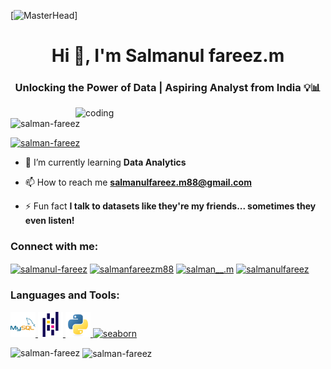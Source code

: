 [![MasterHead](https://t3.ftcdn.net/jpg/07/11/26/60/360_F_711266053_vk4mgNhKyUXqFgxEuQ8xOQkKQ03fg7Vj.jpg)]
<h1 align="center">Hi 👋, I'm Salmanul fareez.m</h1>
<h3 align="center">Unlocking the Power of Data | Aspiring Analyst from India 💡📊 </h3>
<img align="right" alt="coding" width="400" src="https://media.licdn.com/dms/image/C4D12AQEeKAn9dPLbhw/article-cover_image-shrink_600_2000/0/1616667695311?e=2147483647&v=beta&t=KTbbDeJ4Wwf6KFCPZ0Q1Et1jbaD7d81SHbTx-NVs3QA">


<p align="left"> <img src="https://komarev.com/ghpvc/?username=salman-fareez&label=Profile%20views&color=0e75b6&style=flat" alt="salman-fareez" /> </p>

<p align="left"> <a href="https://github.com/ryo-ma/github-profile-trophy"><img src="https://github-profile-trophy.vercel.app/?username=salman-fareez" alt="salman-fareez" /></a> </p>

- 🌱 I’m currently learning **Data Analytics**

- 📫 How to reach me **salmanulfareez.m88@gmail.com**

- ⚡ Fun fact **I talk to datasets like they're my friends... sometimes they even listen!**

<h3 align="left">Connect with me:</h3>
<p align="left">
<a href="https://linkedin.com/in/salmanul-fareez" target="blank"><img align="center" src="https://raw.githubusercontent.com/rahuldkjain/github-profile-readme-generator/master/src/images/icons/Social/linked-in-alt.svg" alt="salmanul-fareez" height="30" width="40" /></a>
<a href="https://kaggle.com/salmanfareezm88" target="blank"><img align="center" src="https://raw.githubusercontent.com/rahuldkjain/github-profile-readme-generator/master/src/images/icons/Social/kaggle.svg" alt="salmanfareezm88" height="30" width="40" /></a>
<a href="https://instagram.com/salman__.m" target="blank"><img align="center" src="https://raw.githubusercontent.com/rahuldkjain/github-profile-readme-generator/master/src/images/icons/Social/instagram.svg" alt="salman__.m" height="30" width="40" /></a>
<a href="https://medium.com/salmanulfareez" target="blank"><img align="center" src="https://raw.githubusercontent.com/rahuldkjain/github-profile-readme-generator/master/src/images/icons/Social/medium.svg" alt="salmanulfareez" height="30" width="40" /></a>
</p>

<h3 align="left">Languages and Tools:</h3>
<p align="left"> <a href="https://www.mysql.com/" target="_blank" rel="noreferrer"> <img src="https://raw.githubusercontent.com/devicons/devicon/master/icons/mysql/mysql-original-wordmark.svg" alt="mysql" width="40" height="40"/> </a> <a href="https://pandas.pydata.org/" target="_blank" rel="noreferrer"> <img src="https://raw.githubusercontent.com/devicons/devicon/2ae2a900d2f041da66e950e4d48052658d850630/icons/pandas/pandas-original.svg" alt="pandas" width="40" height="40"/> </a> <a href="https://www.python.org" target="_blank" rel="noreferrer"> <img src="https://raw.githubusercontent.com/devicons/devicon/master/icons/python/python-original.svg" alt="python" width="40" height="40"/> </a> <a href="https://seaborn.pydata.org/" target="_blank" rel="noreferrer"> <img src="https://seaborn.pydata.org/_images/logo-mark-lightbg.svg" alt="seaborn" width="40" height="40"/> </a> </p>

<p><img align="left" src="https://github-readme-stats.vercel.app/api/top-langs?username=salman-fareez&show_icons=true&locale=en&layout=compact" alt="salman-fareez" /></p>

<p>&nbsp;<img align="center" src="https://github-readme-stats.vercel.app/api?username=salman-fareez&show_icons=true&locale=en" alt="salman-fareez" /></p>

